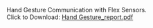 Hand Gesture Communication with Flex Sensors.
<br>
Click to Download:
[Hand Gesture_report.pdf](https://github.com/user-attachments/files/20847767/Hand.Gesture_report.pdf)

